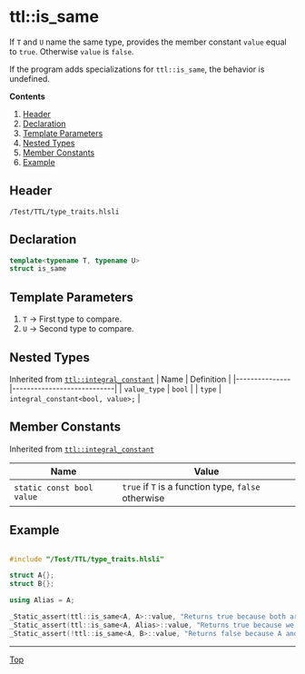 # ttl::is_same

If `T` and `U` name the same type, provides the member constant `value` equal to `true`. Otherwise `value` is `false`. 

If the program adds specializations for `ttl::is_same`, the behavior is undefined. 

**Contents**
1. [Header](#header)
2. [Declaration](#declaration)
3. [Template Parameters](#template-parameters)
4. [Nested Types](#nested-types)
5. [Member Constants](#member-constants)
6. [Example](#example)

## Header

`/Test/TTL/type_traits.hlsli`

## Declaration

```c++
template<typename T, typename U>
struct is_same
```

## Template Parameters

1. `T` -> First type to compare.
2. `U` -> Second type to compare.

## Nested Types

Inherited from [`ttl::integral_constant`](./IntegralConstant.md)
| Name | Definition |
|---------------|----------------------------|
| `value_type`  | `bool`                        |
| `type`        | `integral_constant<bool, value>;` |

## Member Constants
Inherited from [`ttl::integral_constant`](./IntegralConstant.md)

| Name                    | Value |
|-------------------------|-------|
| `static const bool value`  | `true` if `T` is a function type, `false` otherwise   |


## Example

```c++

#include "/Test/TTL/type_traits.hlsli"

struct A{};
struct B{};

using Alias = A;

_Static_assert(ttl::is_same<A, A>::value, "Returns true because both arguments are A");
_Static_assert(ttl::is_same<A, Alias>::value, "Returns true because we are comparing an alias to A and A");
_Static_assert(!ttl::is_same<A, B>::value, "Returns false because A and B are different types");

```
---

[Top](#ttlis_same)
